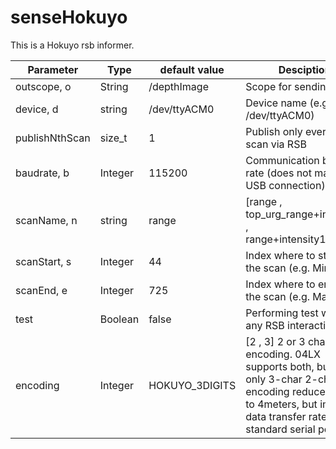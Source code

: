 senseHokuyo
============

This is a Hokuyo rsb informer.


|   Parameter    |  Type   | default value  |                                                                                 Desciption                                                                                  |
| -------------- | ------- | -------------- | --------------------------------------------------------------------------------------------------------------------------------------------------------------------------- |
| outscope, o    | String  | /depthImage    | Scope for sending scans                                                                                                                                                     | 
| device, d      | string  | /dev/ttyACM0   | Device name (e.g. /dev/ttyACM0)                                                                                                                                             |
| publishNthScan | size_t  | 1              | Publish only every n'th scan via RSB                                                                                                                                        |
| baudrate, b    | Integer | 115200         | Communication baud rate (does not matter for USB connection)                                                                                                                |
| scanName, n    | string  | range          | [range , top_urg_range+intensity , range+intensity1+AGC1]                                                                                                                   |
| scanStart, s   | Integer | 44             | Index where to start of the scan (e.g. Min 44)                                                                                                                              |
| scanEnd, e     | Integer | 725            | Index where to end of the scan (e.g. Max 725)                                                                                                                               |
| test           | Boolean | false          | Performing test without any RSB interaction                                                                                                                                 |
| encoding       | Integer | HOKUYO_3DIGITS | [2 , 3] 2 or 3 char encoding. 04LX supports both, but 30LX only 3-char 2-char encoding reduces range to 4meters, but improves data transfer rates over standard serial port |
